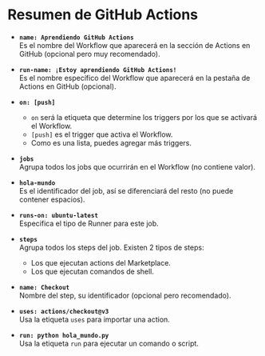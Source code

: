# Resumen de GitHub Actions

- **`name: Aprendiendo GitHub Actions`**  
  Es el nombre del Workflow que aparecerá en la sección de Actions en GitHub (opcional pero muy recomendado).

- **`run-name: ¡Estoy aprendiendo GitHub Actions!`**  
  Es el nombre específico del Workflow que aparecerá en la pestaña de Actions en GitHub (opcional).

- **`on: [push]`**  
  - `on` será la etiqueta que determine los triggers por los que se activará el Workflow.  
  - `[push]` es el trigger que activa el Workflow.  
  - Como es una lista, puedes agregar más triggers.

- **`jobs`**  
  Agrupa todos los jobs que ocurrirán en el Workflow (no contiene valor).

- **`hola-mundo`**  
  Es el identificador del job, así se diferenciará del resto (no puede contener espacios).

- **`runs-on: ubuntu-latest`**  
  Especifica el tipo de Runner para este job.

- **`steps`**  
  Agrupa todos los steps del job. Existen 2 tipos de steps:  
  - Los que ejecutan actions del Marketplace.  
  - Los que ejecutan comandos de shell.

- **`name: Checkout`**  
  Nombre del step, su identificador (opcional pero recomendado).

- **`uses: actions/checkout@v3`**  
  Usa la etiqueta `uses` para importar una action.

- **`run: python hola_mundo.py`**  
  Usa la etiqueta `run` para ejecutar un comando o script.